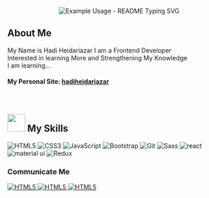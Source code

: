 <p align="center">
  <img src="https://readme-typing-svg.demolab.com/?lines=Welcome+To+My+Profile!;I+am+Hadi+Heidariazar🖐;I+am+a+Frontend+Developer;&font=Fira%20Code&center=true&width=380&height=50&duration=4000&pause=2000" alt="Example Usage - README Typing SVG">
</p>

## About Me

My Name is Hadi Heidariazar I am a Frontend Developer
<br>
Interested in learning More and Strengthening My Knowledge
<br>
I am learning...
<br>
#### My Personal Site: <a href="http://hadiheidariazar.iapp.ir"> hadiheidariazar </a>
<br>

<h2> <img src="https://user-images.githubusercontent.com/74038190/212284087-bbe7e430-757e-4901-90bf-4cd2ce3e1852.gif" width="40"> My Skills </h2>

<p>

<img alt="HTML5" src="https://img.shields.io/badge/html5-%23E34F26.svg?style=for-the-badge&logo=html5&logoColor=white" />
<img alt="CSS3" src="https://img.shields.io/badge/css3-%231572B6.svg?style=for-the-badge&logo=css3&logoColor=white" />
<img alt="JavaScript" src="https://img.shields.io/badge/javascript-%23323330.svg?style=for-the-badge&logo=javascript&logoColor=%23F7DF1E" />
<img alt="Bootstrap" src="https://img.shields.io/badge/bootstrap-5a23c8.svg?style=for-the-badge&logo=bootstrap&logoColor=fff" />
<img alt="Git" src="https://img.shields.io/badge/git-%23F05033.svg?style=for-the-badge&logo=git&logoColor=white" />
<img alt="Sass" src="https://img.shields.io/badge/sass-E10098.svg?style=for-the-badge&logo=sass&logoColor=white" />
<img alt="react" src="https://img.shields.io/badge/react-%2320232a.svg?style=for-the-badge&logo=react&logoColor=%2361DAFB" />
<img alt="material ui" src="https://img.shields.io/badge/material%20ui-0072E5.svg?style=for-the-badge&logo=material%2020ui&logoColor=white" />
<img alt="Redux" src="https://img.shields.io/badge/redux-7e10e7.svg?style=for-the-badge&logo=redux&logoColor=fff" />
</p>

### Communicate Me

<p>
  <a href="https://github.com/hadiheidariazar/">
    <img alt="HTML5" src="https://img.shields.io/badge/github-000.svg?style=for-the-badge&logo=github&logoColor=white" />
  </a>
  <a href="https://mailto:hadiha010101@gmail.com">
    <img alt="HTML5" src="https://img.shields.io/badge/gmail-188038.svg?style=for-the-badge&logo=gmail&logoColor=white" />
  </a>
  <a href="https://t.me/hadiheidariazar">
    <img alt="HTML5" src="https://img.shields.io/badge/telegram-%231572B6.svg?style=for-the-badge&logo=telegram&logoColor=white" />
  </a>
</p>

